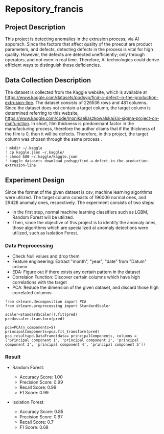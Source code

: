 # Repository_francis

## Project Description
This project is detecting anomalies in the extrusion process, via AI apporach. Since the factors that affect quality of the proecut are product parameters, and defects, detecting defects in the process is vital for high quality. However, the defects are detected unefficiently; only through operators, and not even in real time. Therefore, AI technologies could derive efficient ways to distinguish those deficiencies.

## Data Collection Description
The dataset is collected from the Kaggle website, which is available at <https://www.kaggle.com/datasets/podsyp/find-a-defect-in-the-production-extrusion-line>. The dataset consists of 226536 rows and 481 columns. Since the dataset does not contain a target column, the target column is determined referring to this website, <https://www.kaggle.com/code/monikaeliaszkowalska/six-sigma-project-on-malfunction>. In short, film thickness is predominant factor in the manufacturing process, therefore the author cliams that if the thickness of the film is 0, then it will be defects. Therefore, in this project, the target column was chosen through the same process . 

```
! mkdir ~/.kaggle
! cp kaggle.json ~/.kaggle/
! chmod 600 ~/.kaggle/kaggle.json
! kaggle datasets download podsyp/find-a-defect-in-the-production-extrusion-line
```

## Experiment Design
Since the format of the given dataset is csv, machine learning algorithms were utilized. The target column consists of 196006 normal ones, and 29428 anomaly ones, respectively. The experiment consists of two steps:
- In the first step, normal machine learning classifiers such as LGBM, Random Forest will be utilized. 
- Then, since the objective of this project is to identify the anomaly ones, those algorithms which are specialized at anomaly detections were utilized, such as Isolation Forest. 

### Data Preprocessing
- Check Null values and drop them
- Feature engineering: Extract "month", "year", "date" from "Datum" column
- EDA: Figure out if there exists any certain pattern in the dataset
- Correlaion Function: Discover certain columns which have high correlations with the target
- PCA: Reduce the dimension of the given dataset, and discard those high correlated columns 
```
from sklearn.decomposition import PCA
from sklearn.preprocessing import StandardScaler

scaler=StandardScaler().fit(pred)
pred=scaler.transform(pred)

pca=PCA(n_components=5)
principalComponents=pca.fit_transform(pred)
pca_result=pd.DataFrame(data= principalComponents, columns = ['principal component 1', 'principal component 2', 'principal component 3', 'principal component 4', 'principal component 5'])
```

### Result
- Random Forest: 
  - Accuracy Score: 1.00
  - Precision Score: 0.99
  - Recall Score: 0.99
  - F1 Score: 0.99
  
- Isolation Forest:
  - Accuracy Score: 0.85
  - Precision Score: 0.67
  - Recall Score: 0.7
  - F1 Score: 0.68 
